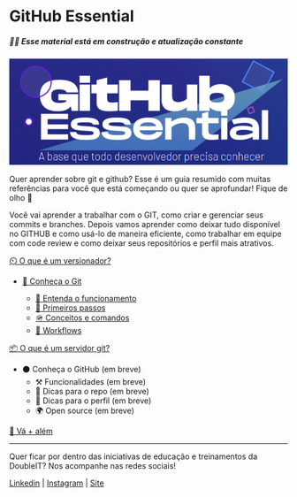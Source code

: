 # GitHub Essential

##### 🚧🚧 Esse material está em construção e atualização constante

![GitHub Essential Logo](./assets/images/logo.png)

Quer aprender sobre git e github? Esse é um guia resumido com muitas referências para você que está começando ou quer se aprofundar! Fique de olho 👀

Você vai aprender a trabalhar com o GIT, como criar e gerenciar seus commits e branches. Depois vamos aprender como deixar tudo disponível no GITHUB e como usá-lo de maneira eficiente, como trabalhar em equipe com code review e como deixar seus repositórios e perfil mais atrativos.

[⏲️ O que é um versionador?](./topics/vcs.md)

- [🌱 Conheça o Git](./topics/know-git.md)

  - [📗 Entenda o funcionamento](./topics/git-concepts.md)
  - [👣 Primeiros passos](./topics/know-git-first-steps.md)
  - [🪖 Conceitos e comandos](./topics/git-commands.md)
  - [🔀 Workflows](./topics/git-workflows.md)

[📦 O que é um servidor git?](./topics/github/git-server.md)

- ⚫ Conheça o GitHub (em breve)
  - ⚒️ Funcionalidades (em breve)
  - 🌟 Dicas para o repo (em breve)
  - 👤 Dicas para o perfil (em breve)
  - 🌍 Open source (em breve)

[🚀 Vá + além](./topics/external-refs.md)

---

Quer ficar por dentro das iniciativas de educação e treinamentos da DoubleIT? Nos acompanhe nas redes sociais!

[Linkedin](https://br.linkedin.com/company/doubleit) |
[Instagram](https://www.instagram.com/doubleitconsultoria/?hl=en) |
[Site](https://www.doubleit.com.br/)

